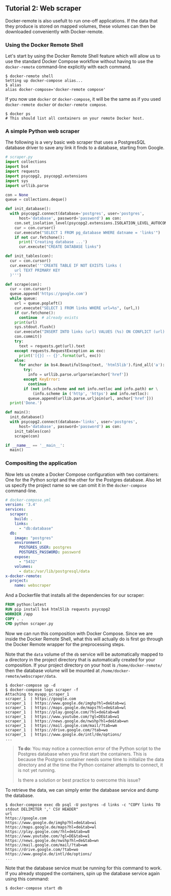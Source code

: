 ## Tutorial 2: Web scraper

Docker-remote is also usefult to run one-off applications. If the data that
they produce is stored on mapped volumes, these volumes can then be downloaded
conveniently with Docker-remote.

### Using the Docker Remote Shell

Let's start by using the Docker Remote Shell feature which will allow us to
use the standard Docker Compose workflow without having to use the
`docker-remote` command-line explicitly with each command.

    $ docker-remote shell
    Setting up docker-compose alias...
    $ alias
    alias docker-compose='docker-remote compose'

If you now use `docker` or `docker-compose`, it will be the same as if you
used `docker-remote docker` or `docker-remote compose`.

    $ docker ps
    # This should list all containers on your remote Docker host.

### A simple Python web scraper

The following is a very basic web scraper that uses a PostgresSQL database
driver to save any link it finds to a database, starting from Google.

```python
# scraper.py
import collections
import bs4
import requests
import psycopg2, psycopg2.extensions
import sys
import urllib.parse

con = None
queue = collections.deque()

def init_database():
  with psycopg2.connect(database='postgres', user='postgres',
      host='database', password='password') as con:
    con.set_isolation_level(psycopg2.extensions.ISOLATION_LEVEL_AUTOCOMMIT)
    cur = con.cursor()
    cur.execute("SELECT 1 FROM pg_database WHERE datname = 'links'")
    if not cur.fetchone():
      print('Creating database ...')
      cur.execute("CREATE DATABASE links")

def init_tables(con):
  cur = con.cursor()
  cur.execute('''CREATE TABLE IF NOT EXISTS links (
    url TEXT PRIMARY KEY
  )''')

def scrape(con):
  cur = con.cursor()
  queue.append('https://google.com')
  while queue:
    url = queue.popleft()
    cur.execute("SELECT 1 FROM links WHERE url=%s", (url,))
    if cur.fetchone():
      continue  # already exists
    print(url)
    sys.stdout.flush()
    cur.execute("INSERT INTO links (url) VALUES (%s) ON CONFLICT (url) DO NOTHING", (url,))
    con.commit()
    try:
      text = requests.get(url).text
    except requests.RequestException as exc:
      print('[{}] -- {}'.format(url, exc))
    else:
      for anchor in bs4.BeautifulSoup(text, 'html5lib').find_all('a'):
        try:
          info = urllib.parse.urlparse(anchor['href'])
        except KeyError:
          continue
        if (not info.scheme and not info.netloc and info.path) or \
            (info.scheme in ('http', 'https') and info.netloc):
          queue.append(urllib.parse.urljoin(url, anchor['href']))
  print('Done.')

def main():
  init_database()
  with psycopg2.connect(database='links', user='postgres',
      host='database', password='password') as con:
    init_tables(con)
    scrape(con)

if __name__ == '__main__':
  main()
```

### Compositing the application

Now lets us create a Docker Compose configuration with two containers: One
for the Python script and the other for the Postgres database. Also let us
specify the project name so we can omit it in the `docker-compose`
command-line.

```yaml
# docker-compose.yml
version: '3.4'
services:
  scraper:
    build: .
    links:
      - "db:database"
  db:
    image: "postgres"
    environment:
      POSTGRES_USER: postgres
      POSTGRES_PASSWORD: password
    expose:
      - "5432"
    volumes:
      - data:/var/lib/postgresql/data
x-docker-remote:
  project:
    name: webscraper
```

And a Dockerfile that installs all the dependencies for our scraper:

```Dockerfile
FROM python:latest
RUN pip install bs4 html5lib requests psycopg2
WORKDIR /app
COPY . .
CMD python scraper.py
```

Now we can run this composition with Docker Compose. Since we are inside the
Docker Remote Shell, what this will actually do is first go through the Docker
Remote wrapper for the preprocessing steps.

Note that the `data` volume of the `db` service will be automatically mapped
to a directory in the project directory that is automatically created for your
composition. If your project directory on your host is `/home/docker-remote/`
then the database volume will be mounted at `/home/docker-remote/webscraper/data`.

```
$ docker-compose up -d
$ docker-compose logs scraper -f
Attaching to myapp_scraper_1
scraper_1  | https://google.com
scraper_1  | https://www.google.de/imghp?hl=de&tab=wi
scraper_1  | https://maps.google.de/maps?hl=de&tab=wl
scraper_1  | https://play.google.com/?hl=de&tab=w8
scraper_1  | https://www.youtube.com/?gl=DE&tab=w1
scraper_1  | https://news.google.de/nwshp?hl=de&tab=wn
scraper_1  | https://mail.google.com/mail/?tab=wm
scraper_1  | https://drive.google.com/?tab=wo
scraper_1  | https://www.google.de/intl/de/options/
...
```

> **To do**: You may notice a connection error of the Python script to the
> Postgres database when you first start the containers. This is because
> the Postgres container needs some time to initialize the data directory
> and at the time the Python container attempts to connect, it is not yet
> running.
>
> Is there a solution or best practice to overcome this issue?

To retrieve the data, we can simply enter the database service and dump the
database.

```
$ docker-compose exec db psql -U postgres -d links -c "COPY links TO stdout DELIMITER ',' CSV HEADER"
url
https://google.com
https://www.google.de/imghp?hl=de&tab=wi
https://maps.google.de/maps?hl=de&tab=wl
https://play.google.com/?hl=de&tab=w8
https://www.youtube.com/?gl=DE&tab=w1
https://news.google.de/nwshp?hl=de&tab=wn
https://mail.google.com/mail/?tab=wm
https://drive.google.com/?tab=wo
https://www.google.de/intl/de/options/
...
```

Note that the database service must be running for this command to work. If
you already stopped the containers, spin up the database service again using
this command:

    $ docker-compose start db
